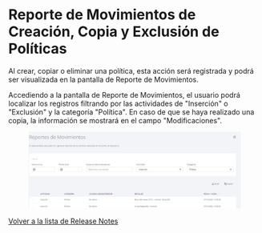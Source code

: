 # Reporte de Movimientos de Creación, Copia y Exclusión de Políticas

Al crear, copiar o eliminar una política, esta acción será registrada y podrá ser visualizada en la pantalla de Reporte de Movimientos.

Accediendo a la pantalla de Reporte de Movimientos, el usuario podrá localizar los registros filtrando por las actividades de "Inserción" o "Exclusión" y la categoría "Política". En caso de que se haya realizado una copia, la información se mostrará en el campo "Modificaciones".

<figure><img src="../../.gitbook/assets/image (175).png" alt=""><figcaption></figcaption></figure>

[Volver a la lista de Release Notes](./)
